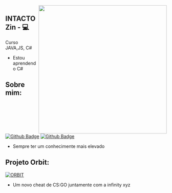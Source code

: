 <img align="right" width="400" height="400" src="https://github.com/INTACTOZ/INTACTOZin/blob/main/infiorbit.png">



## INTACTOZin - :computer: 

Curso JAVA,JS, C# 
- Estou aprendendo C#



## Sobre mim:
[![Github Badge](https://img.shields.io/badge/-Github-000?style=flat-square&logo=Github&logoColor=white&link=link_do_seu_perfil_no_github)](https://github.com/INTACTOZ)
[![Github Badge](https://img.shields.io/badge/-Github-000?style=flat-square&logo=Github&logoColor=white&link=link_do_seu_perfil_no_github)](https://github.com/ThalyssonK)

- Sempre ter um conhecimente mais elevado



## Projeto Orbit:
[![ORBIT](<img align="right" width="200" height="200" src="https://github.com/INTACTOZ/INTACTOZin/blob/main/infiorbit.png">)](https://github.com/INTACTOZ)

- Um novo cheat de CS:GO juntamente com a infinity xyz
